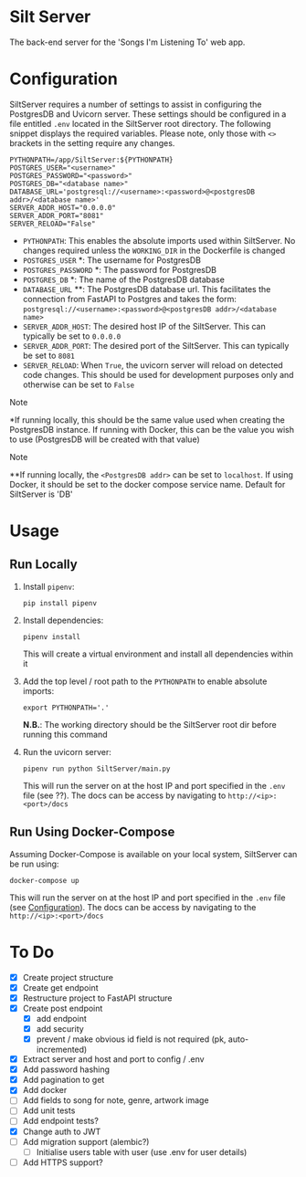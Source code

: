 # Silt Server

The back-end server for the 'Songs I'm Listening To' web app.

# Configuration

SiltServer requires a number of settings to assist in configuring the PostgresDB and Uvicorn server. These
settings should be configured in a file entitled `.env` located in the SiltServer root directory. The following snippet
displays the required variables. Please note, only those with `<>` brackets in the setting require any changes.

```.dotenv
PYTHONPATH=/app/SiltServer:${PYTHONPATH}
POSTGRES_USER="<username>"
POSTGRES_PASSWORD="<password>"
POSTGRES_DB="<database name>"
DATABASE_URL='postgresql://<username>:<password>@<postgresDB addr>/<database name>'
SERVER_ADDR_HOST="0.0.0.0"
SERVER_ADDR_PORT="8081"
SERVER_RELOAD="False"
```

- `PYTHONPATH`: This enables the absolute imports used within SiltServer. No changes required unless the `WORKING_DIR`
  in the Dockerfile is
  changed
- `POSTGRES_USER` \*: The username for PostgresDB
- `POSTGRES_PASSWORD` \*: The password for PostgresDB
- `POSTGRES_DB` \*: The name of the PostgresDB database
- `DATABASE_URL` \*\*: The PostgresDB database url. This facilitates the connection from FastAPI to Postgres and takes
  the form: `postgresql://<username>:<password>@<postgresDB addr>/<database name>`
- `SERVER_ADDR_HOST`: The desired host IP of the SiltServer. This can typically be set to `0.0.0.0`
- `SERVER_ADDR_PORT`: The desired port of the SiltServer. This can typically be set to `8081`
- `SERVER_RELOAD`: When `True`, the uvicorn server will reload on detected code changes. This should be used for
  development purposes only and otherwise can be set to `False`

> [!NOTE]
> *If running locally, this should be the same value used when
> creating the PostgresDB instance. If running with Docker, this can be the value you wish to use (PostgresDB will be
> created with that value)


> [!NOTE]
> **If running locally, the `<PostgresDB addr>` can be set to `localhost`. If using Docker, it should be set to the
> docker compose service name. Default for SiltServer is 'DB'

# Usage

## Run Locally

1. Install `pipenv`:
   ```shell
   pip install pipenv
   ```

2. Install dependencies:
   ```shell
   pipenv install 
   ```
   This will create a virtual environment and install all dependencies within it

3. Add the top level / root path to the `PYTHONPATH` to enable absolute imports:
    ```shell
    export PYTHONPATH='.'
    ```
   **N.B.**: The working directory should be the SiltServer root dir before running this command

4. Run the uvicorn server:
   ```shell
   pipenv run python SiltServer/main.py
   ```
   This will run the server on at the host IP and port specified in the `.env` file (see ??). The docs
   can be access by navigating to  `http://<ip>:<port>/docs`

## Run Using Docker-Compose

Assuming Docker-Compose is available on your local system, SiltServer can be run using:

```shell
docker-compose up
```

This will run the server on at the host IP and port specified in the `.env` file (see [Configuration](#Configuration)). The docs
can be access by navigating to the `http://<ip>:<port>/docs`

# To Do

- [X] Create project structure
- [X] Create get endpoint
- [X] Restructure project to FastAPI structure
- [X] Create post endpoint
    - [X] add endpoint
    - [X] add security
    - [X] prevent / make obvious id field is not required (pk, auto-incremented)
- [X] Extract server and host and port to config / .env
- [X] Add password hashing
- [X] Add pagination to get
- [X] Add docker
- [ ] Add fields to song for note, genre, artwork image
- [ ] Add unit tests
- [ ] Add endpoint tests?
- [X] Change auth to JWT
- [ ] Add migration support (alembic?)
  - [ ] Initialise users table with user (use .env for user details)
- [ ] Add HTTPS support?